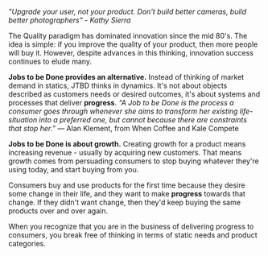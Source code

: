 *"Upgrade your user, not your product. Don't build better cameras, build better photographers" - Kathy Sierra*

The Quality paradigm has dominated innovation since the mid 80's. The idea is simple: if you improve the quality of your product, then more people will buy it. However, despite advances in this thinking, innovation success continues to elude many.

**Jobs to be Done provides an alternative.** Instead of thinking of market demand in statics, JTBD thinks in dynamics. It's not about objects described as customers needs or desired outcomes, it's about systems and processes that deliver **progress**.
*“A Job to be Done is the process a consumer goes through whenever she aims to transform her existing life-situation into a preferred one, but cannot because there are constraints that stop her.”*
— Alan Klement, from When Coffee and Kale Compete

**Jobs to be Done is about growth.** Creating growth for a product means increasing revenue - usually by acquiring new customers. That means growth comes from persuading consumers to stop buying whatever they're using today, and start buying from you. 

Consumers buy and use products for the first time because they desire some change in their life, and they want to make **progress** towards that change. If they didn't want change, then they'd keep buying the same products over and over again.

When you recognize that you are in the business of delivering progress to consumers, you break free of thinking in terms of static needs and product categories.